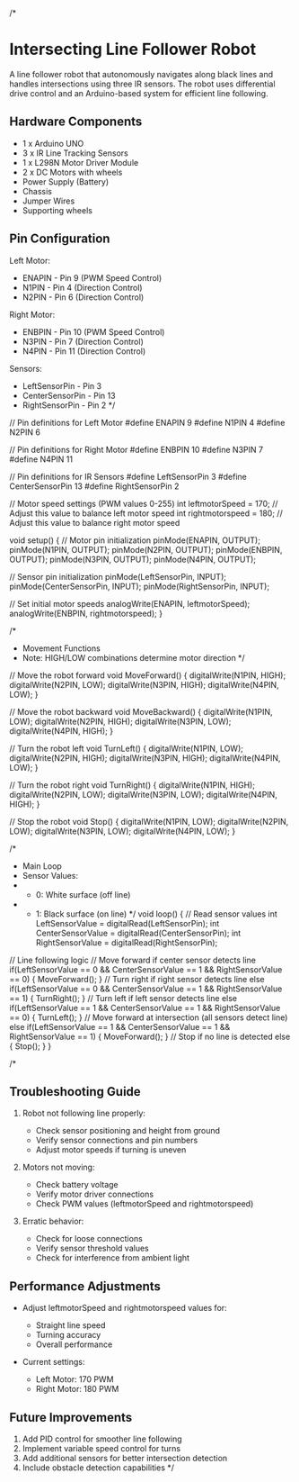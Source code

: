 /*
# Intersecting Line Follower Robot

A line follower robot that autonomously navigates along black lines and handles intersections 
using three IR sensors. The robot uses differential drive control and an Arduino-based system 
for efficient line following.

## Hardware Components
- 1 x Arduino UNO
- 3 x IR Line Tracking Sensors
- 1 x L298N Motor Driver Module
- 2 x DC Motors with wheels
- Power Supply (Battery)
- Chassis
- Jumper Wires
- Supporting wheels

## Pin Configuration
Left Motor:
- ENAPIN - Pin 9  (PWM Speed Control)
- N1PIN  - Pin 4  (Direction Control)
- N2PIN  - Pin 6  (Direction Control)

Right Motor:
- ENBPIN - Pin 10 (PWM Speed Control)
- N3PIN  - Pin 7  (Direction Control)
- N4PIN  - Pin 11 (Direction Control)

Sensors:
- LeftSensorPin   - Pin 3
- CenterSensorPin - Pin 13
- RightSensorPin  - Pin 2
*/

// Pin definitions for Left Motor
#define ENAPIN 9
#define N1PIN 4
#define N2PIN 6

// Pin definitions for Right Motor
#define ENBPIN 10
#define N3PIN 7
#define N4PIN 11

// Pin definitions for IR Sensors
#define LeftSensorPin 3
#define CenterSensorPin 13
#define RightSensorPin 2

// Motor speed settings (PWM values 0-255)
int leftmotorSpeed = 170;  // Adjust this value to balance left motor speed
int rightmotorspeed = 180; // Adjust this value to balance right motor speed

void setup() {
  // Motor pin initialization
  pinMode(ENAPIN, OUTPUT);
  pinMode(N1PIN, OUTPUT);
  pinMode(N2PIN, OUTPUT);
  pinMode(ENBPIN, OUTPUT);
  pinMode(N3PIN, OUTPUT);
  pinMode(N4PIN, OUTPUT);
  
  // Sensor pin initialization
  pinMode(LeftSensorPin, INPUT);
  pinMode(CenterSensorPin, INPUT);
  pinMode(RightSensorPin, INPUT);
  
  // Set initial motor speeds
  analogWrite(ENAPIN, leftmotorSpeed);
  analogWrite(ENBPIN, rightmotorspeed);
}

/*
 * Movement Functions
 * Note: HIGH/LOW combinations determine motor direction
 */

// Move the robot forward
void MoveForward() {
  digitalWrite(N1PIN, HIGH);
  digitalWrite(N2PIN, LOW);
  digitalWrite(N3PIN, HIGH);
  digitalWrite(N4PIN, LOW);
}

// Move the robot backward
void MoveBackward() {
  digitalWrite(N1PIN, LOW);
  digitalWrite(N2PIN, HIGH);
  digitalWrite(N3PIN, LOW);
  digitalWrite(N4PIN, HIGH);
}

// Turn the robot left
void TurnLeft() {
  digitalWrite(N1PIN, LOW);
  digitalWrite(N2PIN, HIGH);
  digitalWrite(N3PIN, HIGH);
  digitalWrite(N4PIN, LOW);
}

// Turn the robot right
void TurnRight() {
  digitalWrite(N1PIN, HIGH);
  digitalWrite(N2PIN, LOW);
  digitalWrite(N3PIN, LOW);
  digitalWrite(N4PIN, HIGH);
}

// Stop the robot
void Stop() {
  digitalWrite(N1PIN, LOW);
  digitalWrite(N2PIN, LOW);
  digitalWrite(N3PIN, LOW);
  digitalWrite(N4PIN, LOW);
}

/*
 * Main Loop
 * Sensor Values:
 * - 0: White surface (off line)
 * - 1: Black surface (on line)
 */
void loop() {
  // Read sensor values
  int LeftSensorValue = digitalRead(LeftSensorPin); 
  int CenterSensorValue = digitalRead(CenterSensorPin);
  int RightSensorValue = digitalRead(RightSensorPin);
  
  // Line following logic
  // Move forward if center sensor detects line
  if(LeftSensorValue == 0 && CenterSensorValue == 1 && RightSensorValue == 0) {
    MoveForward();
  }
  // Turn right if right sensor detects line
  else if(LeftSensorValue == 0 && CenterSensorValue == 1 && RightSensorValue == 1) {
    TurnRight();
  }
  // Turn left if left sensor detects line
  else if(LeftSensorValue == 1 && CenterSensorValue == 1 && RightSensorValue == 0) {
    TurnLeft();
  }
  // Move forward at intersection (all sensors detect line)
  else if(LeftSensorValue == 1 && CenterSensorValue == 1 && RightSensorValue == 1) {
    MoveForward();
  }
  // Stop if no line is detected
  else {
    Stop();
  }
}

/*
## Troubleshooting Guide

1. Robot not following line properly:
   - Check sensor positioning and height from ground
   - Verify sensor connections and pin numbers
   - Adjust motor speeds if turning is uneven

2. Motors not moving:
   - Check battery voltage
   - Verify motor driver connections
   - Check PWM values (leftmotorSpeed and rightmotorspeed)

3. Erratic behavior:
   - Check for loose connections
   - Verify sensor threshold values
   - Check for interference from ambient light

## Performance Adjustments

- Adjust leftmotorSpeed and rightmotorspeed values for:
  * Straight line speed
  * Turning accuracy
  * Overall performance

- Current settings:
  * Left Motor: 170 PWM
  * Right Motor: 180 PWM

## Future Improvements

1. Add PID control for smoother line following
2. Implement variable speed control for turns
3. Add additional sensors for better intersection detection
4. Include obstacle detection capabilities
*/
